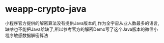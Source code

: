 # weapp-crypto-java
小程序官方提供的解密算法没有提供Java版本的,作为全宇宙从业人数最多的语言,缺啥也不能把Java给缺了,所以参考官方的解密Demo写了这个Java版本的微信小程序敏感数据解密算法
